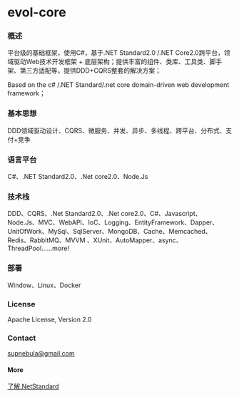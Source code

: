 # evol-core

### 概述

平台级的基础框架，使用C#，基于.NET Standard2.0 /.NET Core2.0跨平台，领域驱动Web技术开发框架 + 底层架构；提供丰富的组件、类库、工具类、脚手架、第三方适配等，提供DDD+CQRS整套的解决方案；

Based on the c# /.NET Standard/.net core domain-driven web development framework；

### 基本思想

DDD领域驱动设计、CQRS、微服务、并发、异步、多线程、跨平台、分布式、支付+竞争

### 语言平台

C#、.NET Standard2.0、.Net core2.0、Node.Js

### 技术栈

DDD、CQRS、.Net Standard2.0、.Net core2.0、C#、Javascript、Node.Js、MVC、WebAPI、IoC、Logging、EntityFramework、Dapper、UnitOfWork、MySql、SqlServer、MongoDB、Cache、Memcached、Redis、RabbitMQ、MVVM 、XUnit、AutoMapper、async、ThreadPool......more!

### 部署

Window、Linux、Docker

### License

Apache License, Version 2.0

### Contact

supnebula@gmail.com

#### More

   [了解.NetStandard](https://docs.microsoft.com/en-us/dotnet/standard/net-standard)

